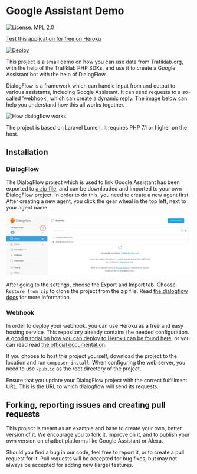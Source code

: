 # Google Assistant Demo
[![License: MPL 2.0](https://img.shields.io/badge/License-MPL%202.0-brightgreen.svg)](https://opensource.org/licenses/MPL-2.0)

[Test this application for free on Heroku](https://heroku.com/deploy)

[![Deploy](https://www.herokucdn.com/deploy/button.svg)](https://heroku.com/deploy)

This project is a small demo on how you can use data from Trafiklab.org, with the help of the Trafiklab PHP SDKs, 
and use it to create a Google Assistant bot with the help of DialogFlow.

DialogFlow is a framework which can handle input from and output to various assistants, including Google Assistant. It
can send requests to a so-called 'webhook', which can create a dynamic reply. The image below can help you understand
how this all works together.

![How dialogflow works](https://codelabs.developers.google.com/codelabs/actions-1/img/dd9b9b73a367c4a6.png)

The project is based on Laravel Lumen. It requires PHP 7.1 or higher on the host.

## Installation

### DialogFlow

The DialogFlow project which is used to link Google Assistant has been exported to 
[a zip file](https://raw.githubusercontent.com/trafiklab/google-assistant-demo/master/docs/dialogflow-stockholm-public-transport.zip), 
and can be downloaded and imported to your own DialogFlow project. In order to do this, you need to create a new agent first.
After creating a new agent, you click the gear wheal in the top left, next to your agent name.

![Dialogflow settings](docs/dialogflow-settings.png)

After going to the settings, choose the Export and Import tab. Choose `Restore from zip` to clone the project from the zip file.
Read [the dialogflow docs](https://dialogflow.com/docs/agents/export-import-restore) for more information.
 
 
### Webhook
In order to deploy your webhook, you can use Heroku as a free and easy hosting service. This repository already contains 
the needed configuration. [A good tutorial on how you can deploy to Heroku can be found here](https://github.com/dwyl/learn-heroku),
 or you can read read [the official documentation](https://devcenter.heroku.com/articles/github-integration).
 
If you choose to host this project yourself, download the project to the location and run `composer install`. When configuring
 the web server, you need to use `/public` as the root directory of the project.

Ensure that you update your DialogFlow project with the correct fulfillment URL. This is the URL to which dialogflow will send
its requests.

## Forking, reporting issues and creating pull requests

This project is meant as an example and base to create your own, better version of it.
We encourage you to fork it, improve on it, and to publish your own version on chatbot platforms like Google Assistant or Alexa. 

Should you find a bug in our code, feel free to report it, or to create a pull request for it. Pull requests will be accepted for
bug fixes, but may not always be accepted for adding new (large) features.   
